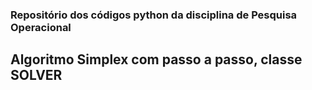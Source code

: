 ### Repositório dos códigos python da disciplina de Pesquisa Operacional
## Algoritmo Simplex com passo a passo, classe SOLVER
